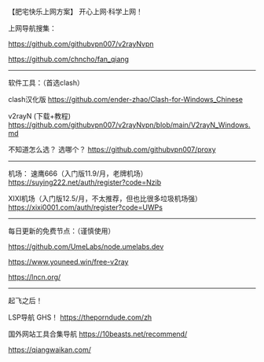 



【肥宅快乐上网方案】 开心上网·科学上网！

上网导航搜集：

https://github.com/githubvpn007/v2rayNvpn

https://github.com/chncho/fan_qiang

----------------------------

软件工具：（首选clash）

clash汉化版
https://github.com/ender-zhao/Clash-for-Windows_Chinese

v2rayN (下载+教程)
https://github.com/githubvpn007/v2rayNvpn/blob/main/V2rayN_Windows.md

不知道怎么选？ 选哪个？
https://github.com/githubvpn007/proxy

----------------------------


机场：
速鹰666（入门版11.9/月，老牌机场）
https://suying222.net/auth/register?code=Nzib

XIXI机场（入门版12.5/月，不太推荐，但也比很多垃圾机场强）
https://xixi0001.com/auth/register?code=UWPs

----------------------------


每日更新的免费节点：（谨慎使用）

https://github.com/UmeLabs/node.umelabs.dev

https://www.youneed.win/free-v2ray

https://lncn.org/

----------------------------


起飞之后！

LSP导航 GHS！
https://theporndude.com/zh

国外网站工具合集导航
https://10beasts.net/recommend/

https://qiangwaikan.com/



